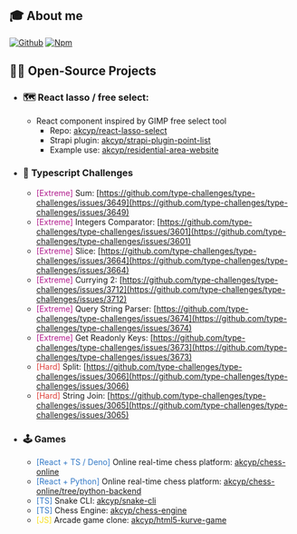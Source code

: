 <!-- <p align="center">
  <img src="https://avatars.githubusercontent.com/u/67923777" alt="akcyp avatar">
</p> -->

## 🎓 About me

[![Github](https://img.shields.io/badge/-Github-181717?style=for-the-badge&logo=github)](https://github.com/akcyp)
[![Npm](https://img.shields.io/badge/-NPM-CB3837?style=for-the-badge&logo=npm)](https://www.npmjs.com/~akcyp)

## 👨‍💻 Open-Source Projects

- ### 🗺 React lasso / free select:
  - React component inspired by GIMP free select tool
    - Repo: [akcyp/react-lasso-select](https://github.com/akcyp/react-lasso-select)
    - Strapi plugin: [akcyp/strapi-plugin-point-list](https://github.com/akcyp/strapi-plugin-point-list)
    - Example use: [akcyp/residential-area-website](https://github.com/akcyp/residential-area-website)

- ### 💪 Typescript Challenges
  - <font color="#b11b8d">[Extreme]</font> Sum: [https://github.com/type-challenges/type-challenges/issues/3649](https://github.com/type-challenges/type-challenges/issues/3649)
  - <font color="#b11b8d">[Extreme]</font> Integers Comparator: [https://github.com/type-challenges/type-challenges/issues/3601](https://github.com/type-challenges/type-challenges/issues/3601)
  - <font color="#b11b8d">[Extreme]</font> Slice: [https://github.com/type-challenges/type-challenges/issues/3664](https://github.com/type-challenges/type-challenges/issues/3664)
  - <font color="#b11b8d">[Extreme]</font> Currying 2: [https://github.com/type-challenges/type-challenges/issues/3712](https://github.com/type-challenges/type-challenges/issues/3712)
  - <font color="#b11b8d">[Extreme]</font> Query String Parser: [https://github.com/type-challenges/type-challenges/issues/3674](https://github.com/type-challenges/type-challenges/issues/3674)
  - <font color="#b11b8d">[Extreme]</font> Get Readonly Keys: [https://github.com/type-challenges/type-challenges/issues/3673](https://github.com/type-challenges/type-challenges/issues/3673)
  - <font color="#de3d37">[Hard]</font> Split: [https://github.com/type-challenges/type-challenges/issues/3066](https://github.com/type-challenges/type-challenges/issues/3066)
  - <font color="#de3d37">[Hard]</font> String Join: [https://github.com/type-challenges/type-challenges/issues/3065](https://github.com/type-challenges/type-challenges/issues/3065)
- ### 🕹️ Games
  - <font color="#3178C6">[React + TS / Deno]</font> Online real-time chess platform: [akcyp/chess-online](https://github.com/akcyp/chess-online)
  - <font color="#3178C6">[React + Python]</font> Online real-time chess platform: [akcyp/chess-online/tree/python-backend](https://github.com/akcyp/chess-online/tree/python-backend)
  - <font color="#3178C6">[TS]</font> Snake CLI: [akcyp/snake-cli](https://github.com/akcyp/snake-cli)
  - <font color="#3178C6">[TS]</font> Chess Engine: [akcyp/chess-engine](https://github.com/akcyp/chess-engine)
  - <font color="#F7DF1E">[JS]</font> Arcade game clone: [akcyp/html5-kurve-game](https://github.com/akcyp/html5-kurve-game)
